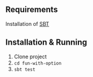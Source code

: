 ## Requirements

Installation of [SBT](http://www.scala-sbt.org/download.html)

## Installation & Running

1. Clone project
2. `cd fun-with-option`
3. `sbt test`
